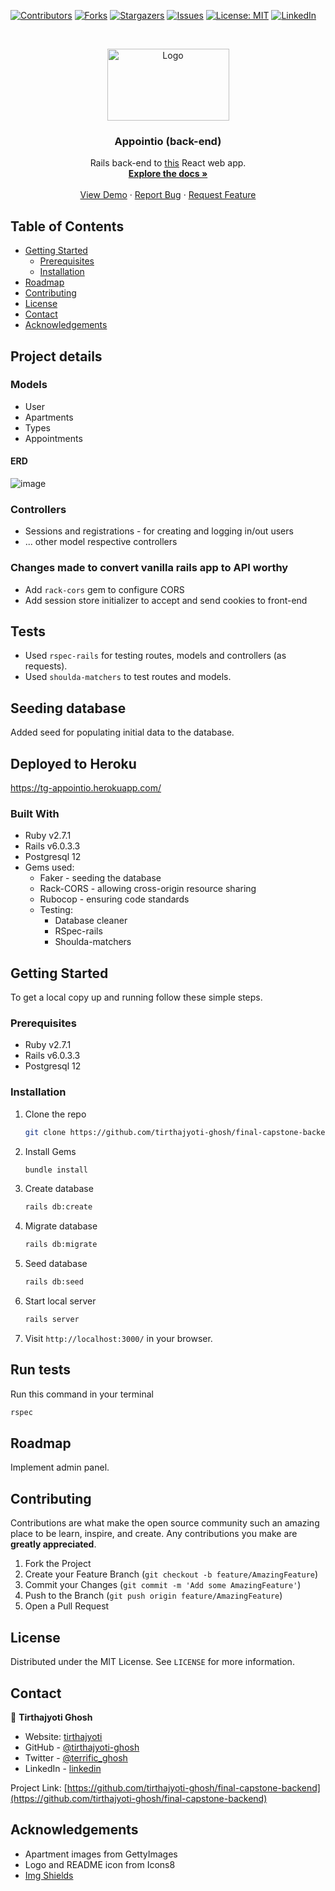 <!--
*** Thanks for checking out this README Template. If you have a suggestion that would
*** make this better, please fork the repo and create a pull request or simply open
*** an issue with the tag "enhancement".
*** Thanks again! Now go create something AMAZING! :D
-->

<!-- PROJECT SHIELDS -->
<!--
*** I'm using markdown "reference style" links for readability.
*** Reference links are enclosed in brackets [ ] instead of parentheses ( ).
*** See the bottom of this document for the declaration of the reference variables
*** for contributors-url, forks-url, etc. This is an optional, concise syntax you may use.
*** https://www.markdownguide.org/basic-syntax/#reference-style-links
-->
[![Contributors][contributors-shield]][contributors-url]
[![Forks][forks-shield]][forks-url]
[![Stargazers][stars-shield]][stars-url]
[![Issues][issues-shield]][issues-url]
[![License: MIT][license-shield]][license-url]
[![LinkedIn][linkedin-shield]][linkedin-url]

<!-- PROJECT LOGO -->
<br />
<p align="center">
  <a href="https://github.com/tirthajyoti-ghosh/final-capstone-backend">
    <img src="https://user-images.githubusercontent.com/57726348/95655344-3ae8de00-0b24-11eb-9c34-1fac11fecfcc.png" alt="Logo" width="195" height="115">
  </a>

  <h3 align="center">Appointio (back-end)</h3>

  <p align="center">
    Rails back-end to <a href="https://github.com/tirthajyoti-ghosh/final-capstone-frontend">this</a> React web app.
    <br />
    <a href="https://github.com/tirthajyoti-ghosh/final-capstone-backend"><strong>Explore the docs »</strong></a>
    <br />
    <br />
    <a href="https://github.com/tirthajyoti-ghosh/final-capstone-backend">View Demo</a>
    ·
    <a href="https://github.com/tirthajyoti-ghosh/final-capstone-backend/issues">Report Bug</a>
    ·
    <a href="https://github.com/tirthajyoti-ghosh/final-capstone-backend/issues">Request Feature</a>
  </p>
</p>

<!-- TABLE OF CONTENTS -->
## Table of Contents

* [Getting Started](#getting-started)
  * [Prerequisites](#prerequisites)
  * [Installation](#installation)
* [Roadmap](#roadmap)
* [Contributing](#contributing)
* [License](#license)
* [Contact](#contact)
* [Acknowledgements](#acknowledgements)

## Project details

### Models

* User
* Apartments
* Types
* Appointments

#### ERD

![image](https://user-images.githubusercontent.com/57726348/95857620-80521900-0d79-11eb-93df-2508bb9bb3cc.png)

### Controllers

* Sessions and registrations - for creating and logging in/out users
* ... other model respective controllers

### Changes made to convert vanilla rails app to API worthy

* Add `rack-cors` gem to configure CORS
* Add session store initializer to accept and send cookies to front-end

## Tests

* Used `rspec-rails` for testing routes, models and controllers (as requests). 
* Used `shoulda-matchers` to test routes and models.

## Seeding database

Added seed for populating initial data to the database.

## Deployed to Heroku

https://tg-appointio.herokuapp.com/

### Built With

* Ruby v2.7.1
* Rails v6.0.3.3
* Postgresql 12
* Gems used:
  * Faker - seeding the database
  * Rack-CORS - allowing cross-origin resource sharing
  * Rubocop - ensuring code standards
  * Testing:
    * Database cleaner
    * RSpec-rails
    * Shoulda-matchers

<!-- GETTING STARTED -->
## Getting Started

To get a local copy up and running follow these simple steps.

### Prerequisites

* Ruby v2.7.1
* Rails v6.0.3.3
* Postgresql 12

### Installation

1. Clone the repo

    ```sh
    git clone https://github.com/tirthajyoti-ghosh/final-capstone-backend.git
    ```

2. Install Gems

    ```sh
    bundle install
    ```

3. Create database

    ```sh
    rails db:create
    ```

4. Migrate database

    ```sh
    rails db:migrate
    ```

5. Seed database

    ```sh
    rails db:seed
    ```

6. Start local server

    ```sh
    rails server
    ```

7. Visit `http://localhost:3000/` in your browser.

## Run tests

Run this command in your terminal

```sh
rspec
```

<!-- ROADMAP -->
## Roadmap

Implement admin panel.

<!-- CONTRIBUTING -->
## Contributing

Contributions are what make the open source community such an amazing place to be learn, inspire, and create. Any contributions you make are **greatly appreciated**.

1. Fork the Project
2. Create your Feature Branch (`git checkout -b feature/AmazingFeature`)
3. Commit your Changes (`git commit -m 'Add some AmazingFeature'`)
4. Push to the Branch (`git push origin feature/AmazingFeature`)
5. Open a Pull Request

<!-- LICENSE -->
## License

Distributed under the MIT License. See `LICENSE` for more information.

<!-- CONTACT -->
## Contact

👤 **Tirthajyoti Ghosh**

- Website: [tirthajyoti](https://tirthajyoti-ghosh.github.io/Portfolio/)
- GitHub - [@tirthajyoti-ghosh](https://github.com/tirthajyoti-ghosh)
- Twitter - [@terrific_ghosh](https://twitter.com/terrific_ghosh)
- LinkedIn - [linkedin](https://www.linkedin.com/in/tirthajyoti-ghosh/)

Project Link: [https://github.com/tirthajyoti-ghosh/final-capstone-backend](https://github.com/tirthajyoti-ghosh/final-capstone-backend)

<!-- ACKNOWLEDGEMENTS -->
## Acknowledgements

* Apartment images from GettyImages
* Logo and README icon from Icons8
* [Img Shields](https://shields.io)

<!-- MARKDOWN LINKS & IMAGES -->
<!-- https://www.markdownguide.org/basic-syntax/#reference-style-links -->
[contributors-shield]: https://img.shields.io/github/contributors/tirthajyoti-ghosh/final-capstone-backend.svg?style=flat-square
[contributors-url]: https://github.com/tirthajyoti-ghosh/final-capstone-backend/graphs/contributors
[forks-shield]: https://img.shields.io/github/forks/tirthajyoti-ghosh/final-capstone-backend.svg?style=flat-square
[forks-url]: https://github.com/tirthajyoti-ghosh/final-capstone-backend/network/members
[stars-shield]: https://img.shields.io/github/stars/tirthajyoti-ghosh/final-capstone-backend.svg?style=flat-square
[stars-url]: https://github.com/tirthajyoti-ghosh/final-capstone-backend/stargazers
[issues-shield]: https://img.shields.io/github/issues/tirthajyoti-ghosh/final-capstone-backend.svg?style=flat-square
[issues-url]: https://github.com/tirthajyoti-ghosh/final-capstone-backend/issues
[license-shield]: https://img.shields.io/badge/License-MIT-yellow.svg
[license-url]: https://github.com/tirthajyoti-ghosh/final-capstone-backend/blob/development/LICENSE
[linkedin-shield]: https://img.shields.io/badge/-LinkedIn-black.svg?style=flat-square&logo=linkedin&colorB=555
[linkedin-url]: https://www.linkedin.com/in/tirthajyoti-ghosh/
